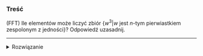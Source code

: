### Treść

(FFT)
Ile elementów może liczyć zbiór $\{w^3 | w \text{ jest } n\text{-tym pierwiastkiem zespolonym z jedności}\}$? Odpowiedź uzasadnij.

---

<details><summary>Rozwiązanie</summary>
<p>

n/3
